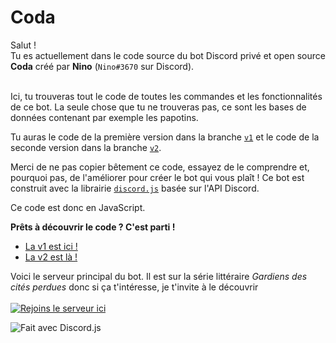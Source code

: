 # Coda

Salut ! <br />
Tu es actuellement dans le code source du bot Discord privé et open source **Coda** créé par **Nino** (`Nino#3670` sur Discord).<br /><br />

Ici, tu trouveras tout le code de toutes les commandes et les fonctionnalités de ce bot. La seule chose que tu ne trouveras pas, ce sont les bases de données contenant par exemple les papotins.

Tu auras le code de la première version dans la branche [`v1`](https://github.com/Nino-fr/coda-discord-bot/tree/v1) et le code de la seconde version dans la branche [`v2`](https://github.com/Nino-fr/coda-discord-bot/tree/v2).

Merci de ne pas copier bêtement ce code, essayez de le comprendre et, pourquoi pas, de l'améliorer pour créer le bot qui vous plaît !
Ce bot est construit avec la librairie [`discord.js`](https://discord.js.org/#/) basée sur l'API Discord.

Ce code est donc en JavaScript.

**Prêts à découvrir le code ? C'est parti !**

<ul>
  <li>
    <a href="https://github.com/Nino-fr/coda-discord-bot/tree/v1">La v1 est ici !</a>
  </li>
  <li>
    <a href="https://github.com/Nino-fr/coda-discord-bot/tree/v2">La v2 est là !</a>
  </li>
</ul>

Voici le serveur principal du bot. Il est sur la série littéraire *Gardiens des cités perdues* donc si ça t'intéresse, je t'invite à le découvrir <br /> <br />
[![Rejoins le serveur ici](https://discord.com/api/guilds/574626014664327178/embed.png?style=banner2)](https://discord.gg/NC4svsf)
<p>
    
</p>
<p>
    <img src="https://img.shields.io/badge/Made%20With-Discord.js%2012.3.1-blue.svg?style=for-the-badge"
        alt="Fait avec Discord.js">
</p>
